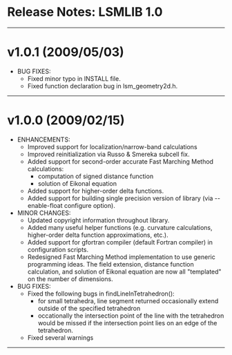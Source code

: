 Release Notes: LSMLIB 1.0
=========================

-------------------------------------------------------------------------------
v1.0.1 (2009/05/03)
===================
* BUG FIXES:
  - Fixed minor typo in INSTALL file. 
  - Fixed function declaration bug in lsm_geometry2d.h.

-------------------------------------------------------------------------------
v1.0.0 (2009/02/15)
===================
* ENHANCEMENTS:
  - Improved support for localization/narrow-band calculations
  - Improved reinitialization via Russo & Smereka subcell fix.
  - Added support for second-order accurate Fast Marching Method 
    calculations:
    * computation of signed distance function
    * solution of Eikonal equation
  - Added support for higher-order delta functions. 
  - Added support for building single precision version of library 
    (via --enable-float configure option).
* MINOR CHANGES:
  - Updated copyright information throughout library.
  - Added many useful helper functions (e.g. curvature calculations, 
    higher-order delta function approximations, etc.).
  - Added support for gfortran compiler (default Fortran compiler) in 
    configuration scripts.
  - Redesigned Fast Marching Method implementation to use generic
    programming ideas.  The field extension, distance function calculation,
    and solution of Eikonal equation are now all "templated" on the
    number of dimensions.
* BUG FIXES:
  - Fixed the following bugs in findLineInTetrahedron():
    * for small tetrahedra, line segment returned occasionally
      extend outside of the specified tetrahedron
    * occationally the intersection point of the line with the
      tetrahedron would be missed if the intersection point lies
      on an edge of the tetrahedron.
  - Fixed several warnings

-------------------------------------------------------------------------------
